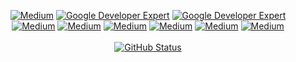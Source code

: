 <p align="center">
<a href="https://play.google.com/store/apps/dev?id=6781046200635814881&hl=en&gl=US"><img alt="Medium" src="https://img.shields.io/badge/GooglePlay-sandroid-lgreen.svg"/></a>
<a href="https://medium.com/@mssandeepkamath"><img alt="Google Developer Expert" src="https://img.shields.io/badge/Medium-mssandeepkamath-black.svg"/></a> 
<a href="https://www.linkedin.com/in/mssandeepkamath/"><img alt="Google Developer Expert" src="https://img.shields.io/badge/LinkedIn-mssandeepkamath-blue.svg"/></a> 
<a href="https://github.com/mssandeepkamath"><img alt="Medium" src="https://img.shields.io/badge/GitHub-mssandeepkamath-black.svg"/></a>
<a href="https://twitter.com/mssandeepkamath"><img alt="Medium" src="https://img.shields.io/badge/Twitter-mssandeepkamath-blue.svg"/></a>
<a href="https://leetcode.com/msandeepk/"><img alt="Medium" src="https://img.shields.io/badge/Leetcode-msandeepk-orange.svg"/></a>
<a href="https://mastodon.social/@msandeepk"><img alt="Medium" src="https://img.shields.io/badge/Mastodon-msandeepk-darkblue.svg"/></a>
<a href="https://www.youtube.com/channel/UCDfCgec5I82TJHkQp5MMUeg"><img alt="Medium" src="https://img.shields.io/badge/YouTube-mssandeepkamath6210-darkred.svg"/></a>
<a href="https://www.instagram.com/_mssandeep_kamath_/"><img alt="Medium" src="https://img.shields.io/badge/Instagram-_mssandeepkamath_-pink.svg"/></a>

<br>
  <br>
<a href="https://github.com/mssandeepkamath"><img alt="GitHub Status" src="https://github-readme-stats.vercel.app/api?username=mssandeepkamath&show_icons=true&include_all_commits=true&count_private=true"/></a>
</p>
